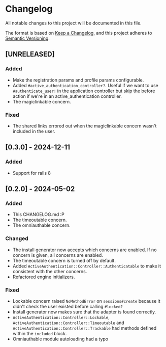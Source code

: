# Changelog

All notable changes to this project will be documented in this file.

The format is based on [Keep a Changelog](https://keepachangelog.com/en/1.1.0/),
and this project adheres to [Semantic Versioning](https://semver.org/spec/v2.0.0.html).

## [UNRELEASED]

### Added

- Make the registration params and profile params configurable.
- Added `#active_authentication_controller?`. Useful if we want to use `#authenticate_user!` in the application controller but skip the before action if we're in an active_authentication controller.
- The magiclinkable concern.


### Fixed

- The shared links errored out when the magiclinkable concern wasn't included in the user.

## [0.3.0] - 2024-12-11

### Added

- Support for rails 8

## [0.2.0] - 2024-05-02

### Added

- This CHANGELOG.md :P
- The timeoutable concern.
- The omniauthable concern.

### Changed

- The install generator now accepts which concerns are enabled. If no concern is given, all concerns are enabled.
- The timeoutable concern is turned off by default.
- Added `ActiveAuthentication::Controller::Authenticatable` to make it consistent with the other concerns.
- Refactored engine initializers.

### Fixed

- Lockable concern raised `NoMethodError` on `sessions#create` because it didn't check the user existed before calling `#locked?`
- Install generator now makes sure that the adapter is found correctly.
- `ActiveAuthentication::Controller::Lockable`, `ActiveAuthentication::Controller::Timeoutable` and `ActiveAuthentication::Controller::Trackable` had methods defined within the `included` block.
- Omniauthable module autoloading had a typo
